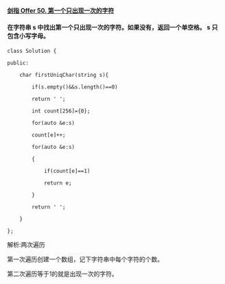 

#### [剑指 Offer 50. 第一个只出现一次的字符](https://leetcode-cn.com/problems/di-yi-ge-zhi-chu-xian-yi-ci-de-zi-fu-lcof/)

#### 在字符串 s 中找出第一个只出现一次的字符。如果没有，返回一个单空格。 s 只包含小写字母。 

```
class Solution {

public:

    char firstUniqChar(string s){

        if(s.empty()&&s.length()==0)

        return ' ';

        int count[256]={0};

        for(auto &e:s)

        count[e]++;

        for(auto &e:s)

        {

            if(count[e]==1)

            return e;

        }

        return ' ';

    }

};
```

解析:两次遍历

第一次遍历创建一个数组，记下字符串中每个字符的个数。

第二次遍历等于1的就是出现一次的字符。